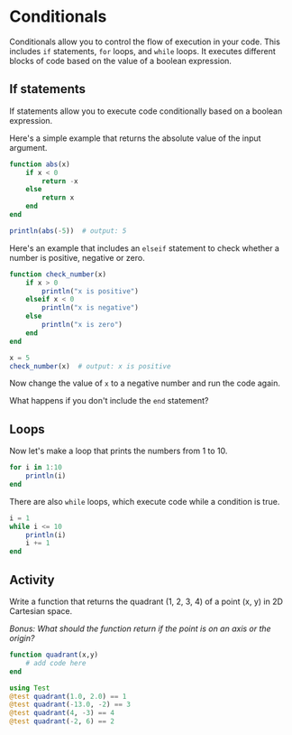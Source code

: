 # Conditionals

Conditionals allow you to control the flow of execution in your code.
This includes `if` statements, `for` loops, and `while` loops.
It executes different blocks of code based on the value of a boolean expression.


## If statements
If statements allow you to execute code conditionally based on a boolean expression.

Here's a simple example that returns the absolute value of the input argument.

```julia
function abs(x)
    if x < 0
        return -x
    else
        return x
    end
end

println(abs(-5))  # output: 5
```

Here's an example that includes an `elseif` statement to check whether a number is positive, negative or zero.

```julia
function check_number(x)
    if x > 0
        println("x is positive")
    elseif x < 0
        println("x is negative")
    else
        println("x is zero")
    end
end

x = 5
check_number(x)  # output: x is positive
```

Now change the value of `x` to a negative number and run the code again.

What happens if you don't include the `end` statement?


## Loops
Now let's make a loop that prints the numbers from 1 to 10.

```julia
for i in 1:10
    println(i)
end
```

There are also `while` loops, which execute code while a condition is true.

```julia
i = 1
while i <= 10
    println(i)
    i += 1
end
```

## Activity
Write a function that returns the quadrant (1, 2, 3, 4) of a point (x, y) in 2D Cartesian space.

*Bonus: What should the function return if the point is on an axis or the origin?*

```julia
function quadrant(x,y)
    # add code here
end

using Test
@test quadrant(1.0, 2.0) == 1
@test quadrant(-13.0, -2) == 3
@test quadrant(4, -3) == 4
@test quadrant(-2, 6) == 2
```